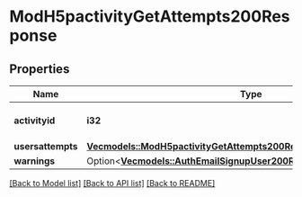 # ModH5pactivityGetAttempts200Response

## Properties

Name | Type | Description | Notes
------------ | ------------- | ------------- | -------------
**activityid** | **i32** | Activity course module ID | [default to null]
**usersattempts** | [**Vec<models::ModH5pactivityGetAttempts200ResponseUsersattemptsInner>**](mod_h5pactivity_get_attempts_200_response_usersattempts_inner.md) |  | 
**warnings** | Option<[**Vec<models::AuthEmailSignupUser200ResponseWarningsInner>**](auth_email_signup_user_200_response_warnings_inner.md)> |  | [optional]

[[Back to Model list]](../README.md#documentation-for-models) [[Back to API list]](../README.md#documentation-for-api-endpoints) [[Back to README]](../README.md)


